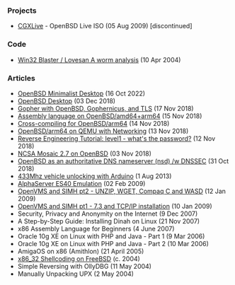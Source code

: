 ### Projects ###

* [CGXLive](projects/cgxlive.html "2009-08-05") - OpenBSD Live ISO (05 Aug 2009) [discontinued]

### Code ###

* [Win32 Blaster / Lovesan A worm analysis](code/blaster_analysis.html "2004-04-10") (10 Apr 2004)

### Articles ###
* [OpenBSD Minimalist Desktop](articles/openbsd_minimalist_desktop.html "2022-10-16") (16 Oct 2022)
* [OpenBSD Desktop](articles/openbsd_desktop.html "2018-12-03") (03 Dec 2018)
* [Gopher with OpenBSD, Gophernicus, and TLS](articles/gophernicus.html "2018-11-17") (17 Nov 2018)
* [Assembly language on OpenBSD/amd64+arm64](articles/openbsd_assembly.html "2018-11-15") (15 Nov 2018)
* [Cross-compiling for OpenBSD/arm64](articles/openbsd_crosscompiling_arm64.html "2018-11-14") (14 Nov 2018)
* [OpenBSD/arm64 on QEMU with Networking](articles/openbsd_arm64_qemu.html "2018-11-13") (13 Nov 2018)
* [Reverse Engineering Tutorial: level1 - what's the password?](articles/RET_level1.html "2018-11-12") (12 Nov 2018)
* [NCSA Mosaic 2.7 on OpenBSD](articles/openbsd_ncsa_mosaic.html "2018-11-03") (03 Nov 2018)
* [OpenBSD as an authoritative DNS nameserver (nsd) /w DNSSEC](articles/openbsd_nameserver.html "2018-10-31") (31 Oct 2018)
* [433Mhz vehicle unlocking with Arduino](articles/arduino_433mhz.html "2013-08-01") (1 Aug 2013)
* [AlphaServer ES40 Emulation](articles/alphaserver_es40_emu.html "2009-02-02") (02 Feb 2009)
* [OpenVMS and SIMH pt2 - UNZIP, WGET, Compaq C and WASD](articles/openvms_simh_2.html "2009-01-12") (12 Jan 2009)
* [OpenVMS and SIMH pt1 - 7.3 and TCP/IP installation](articles/openvms_simh_1.html "2009-01-10") (10 Jan 2009)
* Security, Privacy and Anonymity on the Internet (9 Dec 2007)
* A Step-by-Step Guide: Installing Dinah on Linux (21 Nov 2007)
* x86 Assembly Language for Beginners (4 June 2007)
* Oracle 10g XE on Linux with PHP and Java - Part 1 (9 Mar 2006)
* Oracle 10g XE on Linux with PHP and Java - Part 2 (10 Mar 2006)
* AmigaOS on x86 (Amithlon) (21 April 2005)
* [x86_32 Shellcoding on FreeBSD](articles/shellcoding_on_freebsd.html "2004-06-01") (c. 2004)
* Simple Reversing with OllyDBG (11 May 2004)
* Manually Unpacking UPX (2 May 2004)
